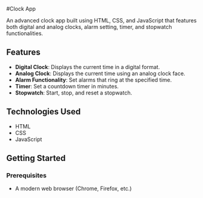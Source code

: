 #Clock App

An advanced clock app built using HTML, CSS, and JavaScript that features both digital and analog clocks, alarm setting, timer, and stopwatch functionalities.

## Features

- **Digital Clock**: Displays the current time in a digital format.
- **Analog Clock**: Displays the current time using an analog clock face.
- **Alarm Functionality**: Set alarms that ring at the specified time.
- **Timer**: Set a countdown timer in minutes.
- **Stopwatch**: Start, stop, and reset a stopwatch.



## Technologies Used

- HTML
- CSS
- JavaScript

## Getting Started

### Prerequisites

- A modern web browser (Chrome, Firefox, etc.)

